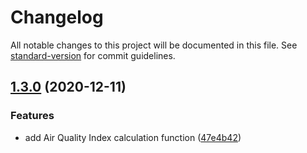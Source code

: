 # Changelog

All notable changes to this project will be documented in this file. See [standard-version](https://github.com/conventional-changelog/standard-version) for commit guidelines.

## [1.3.0](https://github.com/portothree/qrt/compare/v1.2.0...v1.3.0) (2020-12-11)


### Features

* add Air Quality Index calculation function ([47e4b42](https://github.com/portothree/qrt/commit/47e4b42c87e82e7466df39e7ee8f017efa22b3ac))
